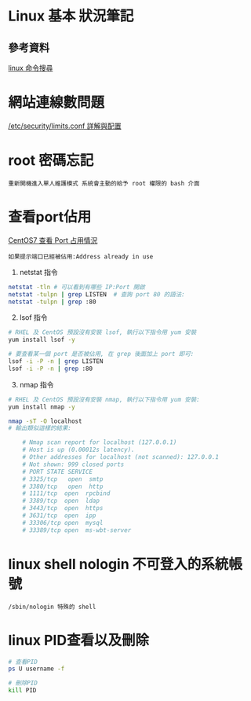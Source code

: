 # Linux 基本 狀況筆記

## 參考資料

[linux 命令搜尋](https://wangchujiang.com/linux-command/)


# 網站連線數問題

[/etc/security/limits.conf 詳解與配置](https://www.itread01.com/content/1575187502.html)

# root 密碼忘記

```
重新開機進入單人維護模式 系統會主動的給予 root 權限的 bash 介面
```

# 查看port佔用

[CentOS7 查看 Port 占用情況](http://weng-weiling.blogspot.com/2017/05/centos7-port.html)

```
如果提示端口已經被佔用:Address already in use
```

1. netstat 指令

```bash
netstat -tln # 可以看到有哪些 IP:Port 開啟
netstat -tulpn | grep LISTEN  # 查詢 port 80 的語法:
netstat -tulpn | grep :80
```

2. lsof 指令

```bash
# RHEL 及 CentOS 預設沒有安裝 lsof, 執行以下指令用 yum 安裝
yum install lsof -y

# 要查看某一個 port 是否被佔用, 在 grep 後面加上 port 即可:
lsof -i -P -n | grep LISTEN
lsof -i -P -n | grep :80
```

3. nmap 指令

```bash
# RHEL 及 CentOS 預設沒有安裝 nmap, 執行以下指令用 yum 安裝:
yum install nmap -y

nmap -sT -O localhost
# 輸出類似這樣的結果:

	# Nmap scan report for localhost (127.0.0.1)
	# Host is up (0.00012s latency).
	# Other addresses for localhost (not scanned): 127.0.0.1
	# Not shown: 999 closed ports
	# PORT STATE SERVICE
	# 3325/tcp   open  smtp
	# 3380/tcp   open  http
	# 1111/tcp  open  rpcbind
	# 3389/tcp  open  ldap
	# 3443/tcp  open  https
	# 3631/tcp  open  ipp
	# 33306/tcp open  mysql
	# 33389/tcp open  ms-wbt-server
```

# linux shell nologin 不可登入的系統帳號

```
/sbin/nologin 特殊的 shell
```

# linux PID查看以及刪除

```bash
# 查看PID
ps U username -f

# 刪除PID
kill PID
```